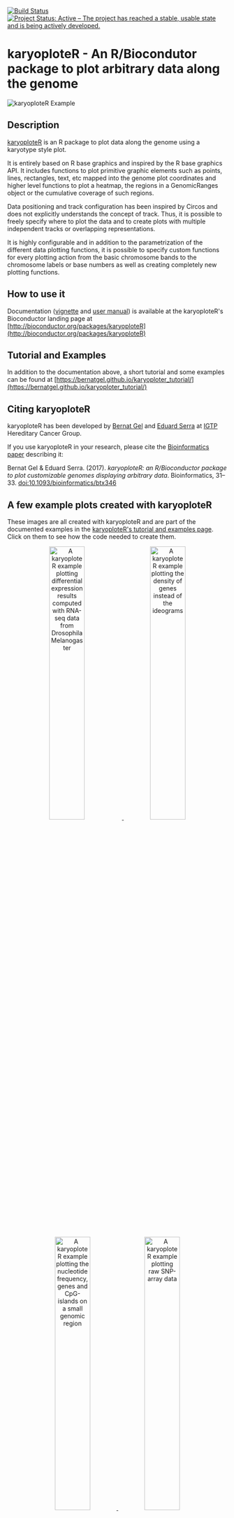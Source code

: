 [![Build Status](https://travis-ci.org/bernatgel/karyoploteR.svg?branch=master)](https://travis-ci.org/bernatgel/karyoploteR)
[![Project Status: Active – The project has reached a stable, usable state and is being actively developed.](http://www.repostatus.org/badges/latest/active.svg)](http://www.repostatus.org/#active)

# karyoploteR - An R/Biocondutor package to plot arbitrary data along the genome


![karyoploteR Example](https://raw.githubusercontent.com/bernatgel/karyoploter_tutorial/master/docs/Examples/MultipleDataTypes/images/Figure-1.png
 "Example of plot created with karyoploteR")

## Description

[karyoploteR](http://bioconductor.org/packages/karyoploteR) is an R package to 
plot data along the genome using a karyotype style plot.

It is entirely based on R base graphics and inspired by the R base graphics API. 
It includes functions to plot primitive graphic elements such as points, lines,
rectangles, text, etc mapped into the genome plot coordinates and higher 
level functions to plot a heatmap, the regions in a GenomicRanges object
or the cumulative coverage of such regions.

Data positioning and track configuration has been inspired by Circos and does
not explicitly understands the concept of track. Thus, it is possible to freely specify 
where to plot the data and to create plots with multiple independent tracks or
overlapping representations.

It is highly configurable and in addition to the parametrization of the 
different data plotting functions, it is possible to specify custom functions 
for every plotting action from the basic chromosome bands to the chromosome labels
or base numbers as well as creating completely new plotting functions.

## How to use it

Documentation ([vignette](http://bioconductor.org/packages/devel/bioc/vignettes/karyoploteR/inst/doc/karyoploteR.pdf) and [user manual](http://bioconductor.org/packages/devel/bioc/manuals/karyoploteR/man/karyoploteR.pdf)) is available at the karyoploteR's 
Bioconductor landing page at [http://bioconductor.org/packages/karyoploteR](http://bioconductor.org/packages/karyoploteR)

## Tutorial and Examples

In addition to the documentation above, a short tutorial and some examples can be found at [https://bernatgel.github.io/karyoploter_tutorial/](https://bernatgel.github.io/karyoploter_tutorial/)

## <a name="Citing"></a>Citing karyoploteR

karyoploteR has been developed by [Bernat Gel](https://twitter.com/bernatgel) and [Eduard Serra](mailto:eserra@igtp.cat) at [IGTP](http://www.germanstrias.org/)
Hereditary Cancer Group.

If you use karyoploteR in your research, please cite the [Bioinformatics paper](https://academic.oup.com/bioinformatics/article/3857734/karyoploteR-an-R-Bioconductor-package-to-plot) describing it:

Bernat Gel & Eduard Serra. (2017). *karyoploteR: an R/Bioconductor package to plot customizable genomes displaying arbitrary data*. Bioinformatics, 31–33. [doi:10.1093/bioinformatics/btx346](https://doi.org/10.1093/bioinformatics/btx346)

## A few example plots created with karyoploteR

These images are all created with karyoploteR and are part of the documented 
examples in the [karyoploteR's tutorial and examples page](https://bernatgel.github.io/karyoploter_tutorial/).
Click on them to see how the code needed to create them.


<p align="center">
  <a href="https://bernatgel.github.io/karyoploter_tutorial/Examples/GeneExpression/GeneExpression.html" target="_blank">
    <img src="https://bernatgel.github.io/karyoploter_tutorial/Examples/GeneExpression/images/Figure13-1.png" width="40%"  alt="A karyoploteR example plotting differential expression results computed with RNA-seq data from Drosophila Melanogaster" title="Differential expression results computed with RNA-seq data from Drosophila Melanogaster" style="max-width:100%;margin-right:5%;" ></img>
  </a>
  <a href="https://bernatgel.github.io/karyoploter_tutorial//Examples/GeneDensityIdeograms/GeneDensityIdeograms.html" target="_blank">
    <img src="https://bernatgel.github.io/karyoploter_tutorial//Examples/GeneDensityIdeograms/images/Figure9-1.png" width="40%"  alt="A karyoploteR example plotting the density of genes instead of the ideograms" title="Usiong the density of genes instead of ideograms"></img> 
  </a>
  <br>
  <br>
  <a href="https://bernatgel.github.io/karyoploter_tutorial//Examples/NucleotideFrequency/NucleotideFrequency.html" target="_blank">
    <img src="https://bernatgel.github.io/karyoploter_tutorial//Examples/NucleotideFrequency/images/Figure11-1.png" width="40%"  alt="A karyoploteR example plotting the nucleotide frequency, genes and CpG-islands on a small genomic region" title="The nucleotide frequency, genes and CpG-islands on a small genomic region"></img>
  </a>
  <a href="https://bernatgel.github.io/karyoploter_tutorial//Examples/SNPArray/SNPArray.html" target="_blank">
    <img src="https://bernatgel.github.io/karyoploter_tutorial//Examples/SNPArray/images/Figure4-1.png" width="40%"  alt="A karyoploteR example plotting raw SNP-array data" title="Raw SNP-array data"></img>
  </a>
  <br>
  <br>
  <a href="https://bernatgel.github.io/karyoploter_tutorial//Examples/PVivaxGenes/PVivaxGenes.html" target="_blank">
    <img src="https://bernatgel.github.io/karyoploter_tutorial//Examples/PVivaxGenes/images/Figure6-1.png" width="40%"  alt="A karyoploteR example plotting the genes from Plasmodium Vivax PvP01 genome version" title="The genes from Plasmodium Vivax PvP01 genome version"></img>
  </a>
  <a href="https://bernatgel.github.io/karyoploter_tutorial//Examples/PlotGenes/PlotGenes.html" target="_blank">
    <img src="https://bernatgel.github.io/karyoploter_tutorial//Examples/PlotGenes/images/Figure2-1.png" width="40%"  alt="A karyoploteR example plotting genes positioned on the genome" title="Genes positioned on the genome"></img>
  </a>
  <br>
  <br>
  <a href="https://bernatgel.github.io/karyoploter_tutorial//Examples/Rainfall/Rainfall.html" target="_blank">
    <img src="https://bernatgel.github.io/karyoploter_tutorial//Examples/Rainfall/images/Figure3-1.png" width="40%"  alt="A karyoploteR example plotting a rainfall plot showing the distances between consecutive somatic variants" title="A rainfall plot showing the distances between consecutive somatic variants"></img>
  </a>  
  <a href="https://bernatgel.github.io/karyoploter_tutorial//Examples/CpGIslands/CpGIslands.html" target="_blank">
    <img src="https://bernatgel.github.io/karyoploter_tutorial//Examples/CpGIslands/images/Figure5-1.png" width="40%"  alt="A karyoploteR example plotting the density and positions of CpG islands along the genome" title="The density and positions of CpG islands along the genome"></img>
  </a>
</p>












